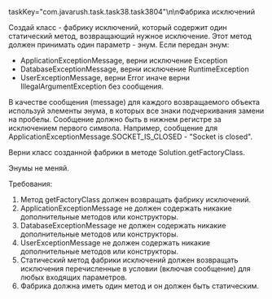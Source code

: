 taskKey="com.javarush.task.task38.task3804"\n\nФабрика исключений

Создай класс - фабрику исключений, который содержит один статический метод, возвращающий нужное исключение.
Этот метод должен принимать один параметр - энум.
Если передан энум:
* ApplicationExceptionMessage, верни исключение Exception
* DatabaseExceptionMessage, верни исключение RuntimeException
* UserExceptionMessage, верни Error
иначе верни IllegalArgumentException без сообщения.

В качестве сообщения (message) для каждого возвращаемого объекта используй элементы энума, в которых все знаки
подчеркивания замени на пробелы. Сообщение должно быть в нижнем регистре за исключением первого символа.
Например, сообщение для ApplicationExceptionMessage.SOCKET_IS_CLOSED - &quot;Socket is closed&quot;.

Верни класс созданной фабрики в методе Solution.getFactoryClass.

Энумы не меняй.


Требования:
1.	Метод getFactoryClass должен возвращать фабрику исключений.
2.	ApplicationExceptionMessage не должен содержать никакие дополнительные методов или конструкторы.
3.	DatabaseExceptionMessage не должен содержать никакие дополнительные методов или конструкторы.
4.	UserExceptionMessage не должен содержать никакие дополнительные методов или конструкторы.
5.	Статический метод фабрики исключений должен возвращать исключения перечисленные в условии (включая сообщение) для любых входящих параметров.
6.	Фабрика должна иметь один метод и он должен быть статическим.



